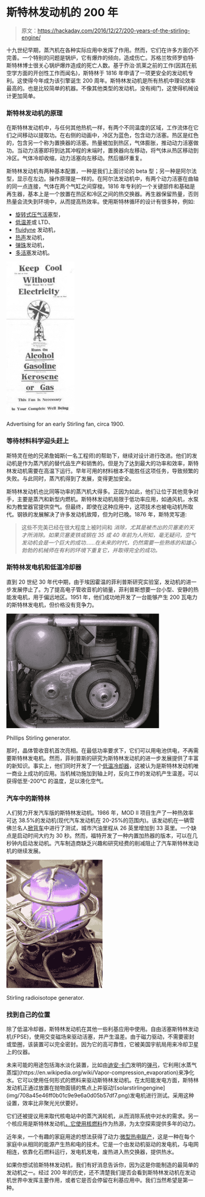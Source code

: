 # 斯特林发动机的 200 年

> 原文：<https://hackaday.com/2016/12/27/200-years-of-the-stirling-engine/>

十九世纪早期，蒸汽机在各种实际应用中发挥了作用。然而，它们在许多方面仍不完善。一个特别的问题是锅炉，它有爆炸的倾向，造成伤亡。苏格兰牧师罗伯特·斯特林博士很关心锅炉爆炸造成的死亡人数。基于乔治·凯莱之前的工作(因其在航空学方面的开创性工作而闻名)，斯特林于 1816 年申请了一项更安全的发动机专利。这使得今年成为该引擎诞生 200 周年。斯特林发动机是所有热机中理论效率最高的。也是比较简单的机器。不像其他类型的发动机，没有阀门，这使得机械设计更加简单。

### 斯特林发动机的原理

在斯特林发动机中，与任何其他热机一样，有两个不同温度的区域，工作流体在它们之间移动以提取功。在右侧的动画中，冷区为蓝色，包含动力活塞。热区是红色的，包含另一个称为置换器的活塞。热量被加到热区，气体膨胀，推动动力活塞做功。当动力活塞即将到达其冲程的末端时，置换器向左移动，将气体从热区移动到冷区。气体冷却收缩，动力活塞向左移动。然后循环重复。

斯特林发动机有两种基本配置，一种是我们上面讨论的 beta 型；另一种是阿尔法型，显示在左边。操作原理是一样的。在阿尔法发动机中，有两个动力活塞在曲轴的同一点连接，气体在两个气缸之间穿梭。1816 年专利的一个关键部件和基础是再生器，基本上是一个放置在热区和冷区之间的热交换器。再生器保留热量，否则热量会流失到环境中，从而提高热效率。使用斯特林循环的设计有很多种，例如:

*   [旋转式压气活塞](https://www.youtube.com/watch?v=WWEEqvnjbfI)型，
*   [低温差](https://www.youtube.com/watch?v=ARD3ctp80ac)或 LTD、
*   [fluidyne](https://www.youtube.com/watch?v=XcIyfWm2bmk) 发动机，
*   [热声](https://www.youtube.com/watch?v=wg96lDw7sNw)发动机，
*   [弹珠](https://www.youtube.com/watch?v=CN7_AkegTZg)发动机，
*   [多活塞](https://www.youtube.com/watch?v=zYlPCFkzXCY)发动机。

![stirlingfan](img/bae4d09ce5fca092e9d24bd962a51ac2.png)

Advertising for an early Stirling fan, circa 1900.

### 等待材料科学迎头赶上

斯特灵在他的兄弟詹姆斯(一名工程师)的帮助下，继续对设计进行改进。他们的发动机是作为蒸汽机的替代品生产和销售的。但是为了达到最大的功率和效率，斯特林发动机需要在高温下运行。早年可用的材料根本不能胜任这项任务，导致频繁的失败。与此同时，蒸汽机得到了发展，变得更加安全。

斯特林发动机也比同等功率的蒸汽机大得多。正因为如此，他们让位于其他竞争对手，主要是蒸汽和新型内燃机。斯特林发动机局限于低功率应用，如通风机，水泵和为教堂器官提供空气。但最终，即使在这种应用中，这项技术也被电动机所取代。钢铁的发展解决了许多发动机故障，但为时已晚。1876 年，斯特灵写道:

> 这些不完美已经在很大程度上被时间和
> *消除，尤其是被杰出的贝塞麦的天才所消除。如果贝塞麦铁或钢在 35 或 40 年前为人所知，毫无疑问，空气发动机会是一个巨大的成功……在未来的时代，仍然需要一些熟练的和雄心勃勃的机械师在有利的环境下重复它，并取得完全的成功。*

### 斯特林发电机和低温冷却器

直到 20 世纪 30 年代中期，由于埃因霍温的菲利普斯研究实验室，发动机的进一步发展停止了。为了提高电子管收音机的销量，菲利普斯想要一台小型、安静的热能发电机，用于偏远地区。1951 年，他们成功地开发了一台能够产生 200 瓦电力的斯特林发电机，但价格没有竞争力。

![Phillips Stirling generator.](img/799dfce1e5115063989890f606543d79.png)

Phillips Stirling generator.

那时，晶体管收音机首次亮相。在最低功率要求下，它们可以用电池供电，不再需要斯特林发电机。然而，菲利普斯的研究为斯特林发动机的进一步发展提供了丰富的新知识。事实上，他们同时开发了一个[低温冷却器](https://en.wikipedia.org/wiki/Cryocooler#Stirling_refrigerators)，这被认为是斯特林发动机唯一商业上成功的应用。当机械功施加到轴上时，反向工作的发动机产生温差。可以获得低至-200°C 的温度，足以液化空气。

### 汽车中的斯特林

人们努力开发汽车版的斯特林发动机。1986 年，MOD II 项目生产了一种热效率可达 38.5%的发动机(现代汽车发动机在 20-25%的范围内)。该发动机在一辆雪佛兰名人[掀背车](https://en.wikipedia.org/wiki/Notchback)中进行了测试，城市汽油里程从 26 英里增加到 33 英里。一个缺点是启动时间大约为 30 秒。然而，福特开发了一种内置加热器的版本，可以在几秒钟内启动发动机。汽车制造商缺乏兴趣和研究经费的削减阻止了汽车斯特林发动机的继续发展。

![Stirling radioisotope generator.](img/ab5d6aee42ebc05340cf7de58255ee47.png)

Stirling radioisotope generator.

### 找到自己的位置

除了低温冷却器，斯特林发动机在其他一些利基应用中使用。自由活塞斯特林发动机(FPSE)，使用交变磁场来驱动活塞，并产生温差。由于磁力驱动，不需要密封或垫圈，该装置可以完全密封。因为它的高可靠性，它被美国宇航局用来冷却卫星上的仪器。

未来可能的用途包括海水淡化装置，比如由[迪安·卡门](https://en.wikipedia.org/wiki/Dean_Kamen)发明的[弹弓](https://en.wikipedia.org/wiki/Slingshot_(water_vapor_distillation_system))，它利用[水蒸气蒸馏](https://en.wikipedia.org/wiki/Vapor-compression_evaporation)来净化水。它可以使用任何形式的燃料来驱动斯特林发动机。在太阳能发电方面，斯特林发动机正通过放置在抛物面镜的焦点上并驱动![solarstirlingengine](img/708a45e46ff0b01c9e9e6a0d05b57df7.png)发电机进行测试。采用这种设置，效率比非聚光光伏要好。

它们还被提议用来取代核电站中的蒸汽涡轮机，从而消除系统中对水的需求。另一个核应用是斯特林发动机[，它使用核燃料](https://en.wikipedia.org/wiki/Stirling_radioisotope_generator)作为热源，为太空探索提供多年的动力。

近年来，一个有趣的家庭用途的想法获得了动力:[微型热电联产](https://en.wikipedia.org/wiki/Micro_combined_heat_and_power)，这是一种在每个家庭中从相同的能源产生热和电的技术。它是一个由发动机驱动的发电机，与电网相连，依靠化石燃料运行，发电机发电，废热进入热交换器，提供热水。

如果你想试验斯特林发动机，我们有好消息告诉你，因为这是你能制造的最简单的发动机之一。经过 200 年的历史，还不清楚我们是否会看到斯特林发动机在发动机世界中发挥主要作用，或者它是否会停留在利基应用中。我们当然希望是第一种。